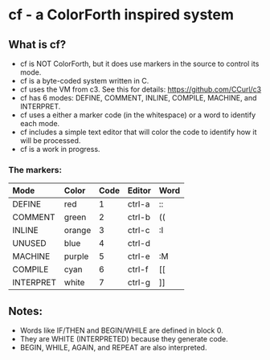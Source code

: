 # cf - a ColorForth inspired system

## What is cf?
- cf is NOT ColorForth, but it does use markers in the source to control its mode.
- cf is a byte-coded system written in C.
- cf uses the VM from c3. See this for details: https://github.com/CCurl/c3
- cf has 6 modes: DEFINE, COMMENT, INLINE, COMPILE, MACHINE, and INTERPRET.
- cf uses a either a marker code (in the whitespace) or a word to identify each mode.
- cf includes a simple text editor that will color the code to identify how it will be processed.
- cf is a work in progress.

### The markers:

|Mode       |Color   | Code  |Editor  | Word |
| :--       | :--    | :--   | :--    | :--  |
| DEFINE    | red    | 1     | ctrl-a | ::   |
| COMMENT   | green  | 2     | ctrl-b | ((   |
| INLINE    | orange | 3     | ctrl-c | :I   |
| UNUSED    | blue   | 4     | ctrl-d |      |
| MACHINE   | purple | 5     | ctrl-e | :M   |
| COMPILE   | cyan   | 6     | ctrl-f | [[   |
| INTERPRET | white  | 7     | ctrl-g | ]]   |

## Notes:
- Words like IF/THEN and BEGIN/WHILE are defined in block 0.
- They are WHITE (INTERPRETED) because they generate code.
- BEGIN, WHILE, AGAIN, and REPEAT are also interpreted.
